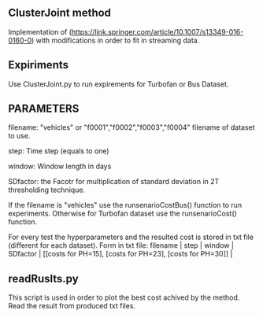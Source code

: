 ## ClusterJoint method

Implementation of (https://link.springer.com/article/10.1007/s13349-016-0160-0) with modifications in order to fit in streaming data.

## Expiriments

Use ClusterJoint.py to run expirements for Turbofan or Bus Dataset.

## PARAMETERS 



filename: "vehicles" or "f0001","f0002","f0003","f0004"  filename of dataset to use.

step: Time step (equals to one)

window: Window length in days

SDfactor: the Facotr for multiplication of standard deviation in 2T thresholding technique.

If the filename is "vehicles" use the runsenarioCostBus() function to run experiments.
Otherwise for Turbofan dataset use the runsenarioCost() function.

For every test the hyperparameters and the resulted cost is stored in txt file (different for each dataset). 
Form in txt file: filename | step | window | SDfactor | [[costs for PH=15], [costs for PH=23], [costs for PH=30]] | 


## readRuslts.py

This script is used in order to plot the best cost achived by the method. Read the result from produced txt files.
